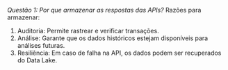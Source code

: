 _Questão 1: Por que armazenar as respostas das APIs?_
Razões para armazenar:

1. Auditoria: Permite rastrear e verificar transações.
2. Análise: Garante que os dados históricos estejam disponíveis para análises futuras.
3. Resiliência: Em caso de falha na API, os dados podem ser recuperados do Data Lake.
